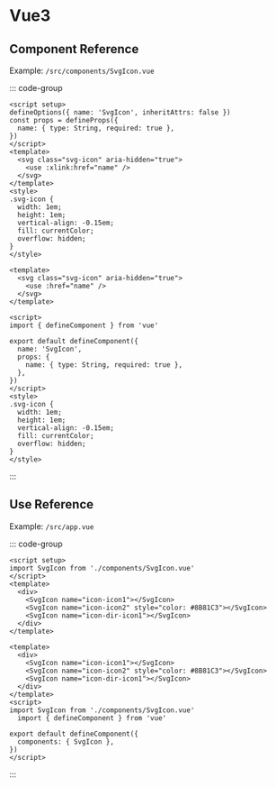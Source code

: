 # Vue3

## Component Reference

Example: `/src/components/SvgIcon.vue`

::: code-group

```Vue [Composition]
<script setup>
defineOptions({ name: 'SvgIcon', inheritAttrs: false })
const props = defineProps({
  name: { type: String, required: true },
})
</script>
<template>
  <svg class="svg-icon" aria-hidden="true">
    <use :xlink:href="name" />
  </svg>
</template>
<style>
.svg-icon {
  width: 1em;
  height: 1em;
  vertical-align: -0.15em;
  fill: currentColor;
  overflow: hidden;
}
</style>
```

```Vue [Options]
<template>
  <svg class="svg-icon" aria-hidden="true">
    <use :href="name" />
  </svg>
</template>

<script>
import { defineComponent } from 'vue'

export default defineComponent({
  name: 'SvgIcon',
  props: {
    name: { type: String, required: true },
  },
})
</script>
<style>
.svg-icon {
  width: 1em;
  height: 1em;
  vertical-align: -0.15em;
  fill: currentColor;
  overflow: hidden;
}
</style>
```

:::

## Use Reference

Example: `/src/app.vue`

::: code-group

```Vue [Composition]
<script setup>
import SvgIcon from './components/SvgIcon.vue'
</script>
<template>
  <div>
    <SvgIcon name="icon-icon1"></SvgIcon>
    <SvgIcon name="icon-icon2" style="color: #8B81C3"></SvgIcon>
    <SvgIcon name="icon-dir-icon1"></SvgIcon>
  </div>
</template>
```

```Vue [Options]
<template>
  <div>
    <SvgIcon name="icon-icon1"></SvgIcon>
    <SvgIcon name="icon-icon2" style="color: #8B81C3"></SvgIcon>
    <SvgIcon name="icon-dir-icon1"></SvgIcon>
  </div>
</template>
<script>
import SvgIcon from './components/SvgIcon.vue'
  import { defineComponent } from 'vue'

export default defineComponent({
  components: { SvgIcon },
})
</script>
```

:::
